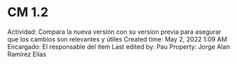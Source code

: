 # CM 1.2

Actividad: Compara la nueva versión con su version previa para asegurar que los cambios son relevantes y útiles
Created time: May 2, 2022 1:09 AM
Encargado: El responsable del item 
Last edited by: Pau
Property: Jorge Alan Ramírez Elías